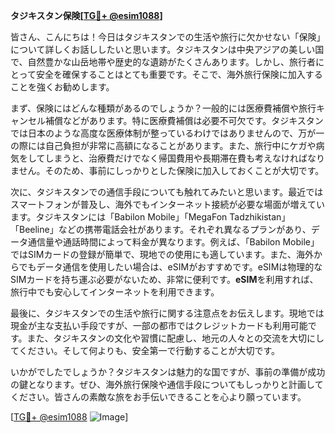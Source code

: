 **タジキスタン保険[[TG💪+ @esim1088](https://t.me/s/esim1088)]**

皆さん、こんにちは！今日はタジキスタンでの生活や旅行に欠かせない「保険」について詳しくお話ししたいと思います。タジキスタンは中央アジアの美しい国で、自然豊かな山岳地帯や歴史的な遺跡がたくさんあります。しかし、旅行者にとって安全を確保することはとても重要です。そこで、海外旅行保険に加入することを強くお勧めします。

まず、保険にはどんな種類があるのでしょうか？一般的には医療費補償や旅行キャンセル補償などがあります。特に医療費補償は必要不可欠です。タジキスタンでは日本のような高度な医療体制が整っているわけではありませんので、万が一の際には自己負担が非常に高額になることがあります。また、旅行中にケガや病気をしてしまうと、治療費だけでなく帰国費用や長期滞在費も考えなければなりません。そのため、事前にしっかりとした保険に加入しておくことが大切です。

次に、タジキスタンでの通信手段についても触れてみたいと思います。最近ではスマートフォンが普及し、海外でもインターネット接続が必要な場面が増えています。タジキスタンには「Babilon Mobile」「MegaFon Tadzhikistan」「Beeline」などの携帯電話会社があります。それぞれ異なるプランがあり、データ通信量や通話時間によって料金が異なります。例えば、「Babilon Mobile」ではSIMカードの登録が簡単で、現地での使用にも適しています。また、海外からでもデータ通信を使用したい場合は、eSIMがおすすめです。eSIMは物理的なSIMカードを持ち運ぶ必要がないため、非常に便利です。**eSIM**を利用すれば、旅行中でも安心してインターネットを利用できます。

最後に、タジキスタンでの生活や旅行に関する注意点をお伝えします。現地では現金が主な支払い手段ですが、一部の都市ではクレジットカードも利用可能です。また、タジキスタンの文化や習慣に配慮し、地元の人々との交流を大切にしてください。そして何よりも、安全第一で行動することが大切です。

いかがでしたでしょうか？タジキスタンは魅力的な国ですが、事前の準備が成功の鍵となります。ぜひ、海外旅行保険や通信手段についてもしっかりと計画してください。皆さんの素敵な旅をお手伝いできることを心より願っています。

[[TG💪+ @esim1088](https://t.me/s/esim1088) ![Image](https://i.postimg.cc/Y0z9fWf4/image.png)]